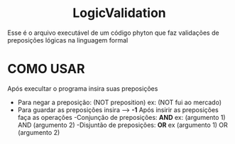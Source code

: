 <h1 align="center"> LogicValidation </h1>


Esse é o arquivo executável de um código phyton que faz validações  de preposições lógicas na linguagem formal

# COMO USAR
Após execultar o programa insira suas preposições
- Para negar  a preposição: (NOT preposition) ex: (NOT fui ao mercado)
- Para guardar as preposições insira --> **-1** 
Após insirir as preposições faça as operações
-Conjunção de preposições: **AND** ex: (argumento 1) AND (argumento 2)
-Disjuntão de preposições: **OR**  ex (argumento 1) OR (argumento 2)
